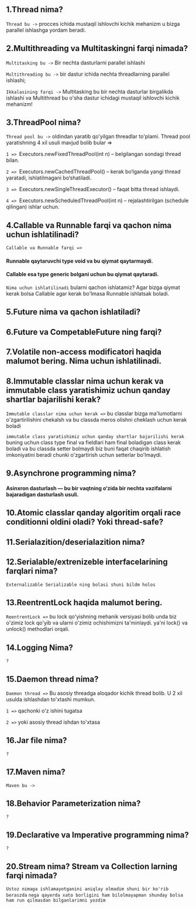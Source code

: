 ## 1.Thread nima? 
``Thread bu ->`` procces ichida mustaqil ishlovchi kichik mehanizm u bizga parallel ishlashga yordam beradi. 

## 2.Multithreading va Multitaskingni farqi nimada?

``Multitasking bu ->`` Bir nechta dasturlarni parallel ishlashi

``Multithreading bu ->`` bir dastur ichida nechta threadlarning parallel ishlashi;

``Ikkalasining farqi ->`` Multitasking bu bir nechta dasturlar birgalikda ishlashi va Multithread bu o'sha dastur ichidagi mustaqil ishlovchi kichik mehanizm!

## 3.ThreadPool nima?
``Thread pool bu ->`` oldindan yaratib qo'yilgan threadlar to'plami. Thread pool yaratishning 4 xil usuli mavjud bolib bular =>

``1 => ``Executors.newFixedThreadPool(int n) – belgilangan sondagi thread bilan.

``2 => ``Executors.newCachedThreadPool() – kerak bo‘lganda yangi thread yaratadi, ishlatilmagani bo‘shatiladi.

``3 => ``Executors.newSingleThreadExecutor() – faqat bitta thread ishlaydi.

``4 => ``Executors.newScheduledThreadPool(int n) – rejalashtirilgan (schedule qilingan) ishlar uchun.

## 4.Callable va Runnable farqi va qachon nima uchun ishlatilinadi?
``Callable va Runnable farqi =>`` 
#### Runnable qaytaruvchi type void va bu qiymat qaytarmaydi.
#### Callable esa type generic bolgani uchun bu qiymat qaytaradi.

``Nima uchun ishlatilinadi`` 
bularni qachon ishlatamiz? Agar bizga qiymat kerak bolsa Callable agar kerak bo'lmasa Runnable ishlatsak boladi.

## 5.Future nima va qachon ishlatiladi?

## 6.Future va CompetableFuture ning farqi?

## 7.Volatile non-access modificatori haqida malumot bering. Nima uchun ishlatilinadi.

## 8.Immutable classlar nima uchun kerak va immutable class yaratishimiz uchun qanday shartlar bajarilishi kerak?

``Immutable classlar nima uchun kerak =>`` bu classlar bizga ma'lumotlarni o'zgartirilishini chekalsh va bu classda meros olishni cheklash uchun kerak boladi

``immutable class yaratishimiz uchun qanday shartlar bajarilishi kerak`` buning uchun class type final va fieldlari ham final boladigan class kerak boladi va bu classda setter bolmaydi biz buni faqat chaqirib ishlatish imkoniyatini beradi chunki o'zgartirish uchun setterlar bo'lmaydi.

## 9.Asynchrone programming nima?
#### Asinхron dasturlash — bu bir vaqtning o‘zida bir nechta vazifalarni bajaradigan dasturlash usuli.

## 10.Atomic classlar qanday algoritim orqali race conditionni oldini oladi? Yoki thread-safe?

## 11.Serialazition/deserialazition nima?

## 12.Serialable/extrenizeble interfacelarining farqlari nima?
``Externalizable Serializable ning bolasi shuni bildm holos``

## 13.ReentrentLock haqida malumot bering.
``ReentrentLock =>`` bu lock qo'yishning mehanik versiyasi bolib unda biz o'zimiz lock qo'yib va ularni o'zimiz ochishimizni ta'minlaydi. ya'ni lock() va unlock() methodlari orqali.

## 14.Logging Nima?
``?``

## 15.Daemon thread nima?
``Daemon thread =>`` Bu asosiy threadga aloqador kichik thread bolib. U 2 xil usulda ishlashdan to'xtashi mumkun.

``1 =>`` qachonki o'z ishini tugatsa 

``2 =>`` yoki asosiy thread ishdan to'xtasa  

## 16.Jar file nima?
``?``

## 17.Maven nima?
``Maven bu ->``

## 18.Behavior Parameterization nima?
``?``

## 19.Declarative va Imperative programming nima?
``?``

## 20.Stream nima? Stream va Collection larning farqi nimada?


``Ustoz nimaga ishlamayotganini aniqlay olmadim shuni bir ko'rib beraszda``
``nega qayerda xato borligini ham bilolmayapman shunday bolsa ham run qilmasdan bilganlarimni yozdim ``

